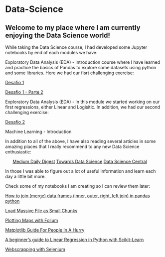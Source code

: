 # Data-Science

## Welcome to my place where I am currently enjoying the Data Science world!

While taking the Data Science course, I had developed some Jupyter notebooks by end of each modules we have:

Exploratory Data Analysis (EDA) - Introduction course where I have learned and practice the basics of Pandas to explore some datasets using python and some libraries. Here we had our fisrt challenging exercise:

<a href="https://nbviewer.jupyter.org/github/rpbenatti/Data-Science/blob/master/Desafio1.ipynb">Desafio 1</a>

<a href="https://nbviewer.jupyter.org/github/rpbenatti/Data-Science/blob/master/desafio1-parte2.ipynb">Desafio 1 - Parte 2</a>

Exploratory Data Analysis (EDA) - In this module we started working on our first regressions, either Linear and Logisitic. In addition, we had our second challenging exercise:

<a href="https://nbviewer.jupyter.org/github/rpbenatti/Data-Science/blob/master/Desafio2-individual-Benatti-v2.ipynb">Desafio 2</a>

Machine Learning - Introduction



In addition to all of the above, I have also reading several articles in some amazing places that I really recommend to any new Data Science enthusiastic:

<ul>
<a href="https://medium.com/">Medium Daily Digest</a>
<a href="https://towardsdatascience.com/">Towards Data Science</a>
<a href="https://www.datasciencecentral.com/">Data Science Central</a>
</ul>

In those I was able to figure out a lot of useful information and learn each day a little bit more.

Check some of my notebooks I am creating so I can review them later:

<a href="https://nbviewer.jupyter.org/github/rpbenatti/Data-Science/blob/master/how_to_join_merge_dataframes_in_pandas_python.ipynb">How to join (merge) data frames (inner, outer, right, left join) in pandas python</a>

<a href="https://nbviewer.jupyter.org/github/rpbenatti/Data-Science/blob/master/load_massive_file_as_small_chunks.ipynb">Load Massive File as Small Chunks</a>

<a href="https://nbviewer.jupyter.org/github/rpbenatti/Data-Science/blob/master/plotando_mapas.ipynb">Plotting Maps with Folium</a>

<a href="https://nbviewer.jupyter.org/github/rpbenatti/Data-Science/blob/master/ 	Matplotlib_Guide_For_People_In_A_Hurry.ipynb">Matplotlib Guide For People In A Hurry</a>

<a href="https://nbviewer.jupyter.org/github/rpbenatti/Data-Science/blob/master/linear_regression_in_python_with_scikit_learn.ipynb">A beginner’s guide to Linear Regression in Python with Scikit-Learn</a>

<a href="https://nbviewer.jupyter.org/github/rpbenatti/Data-Science/blob/master/imovelweb.ipynb">Webscrapping with Selenium</a>

